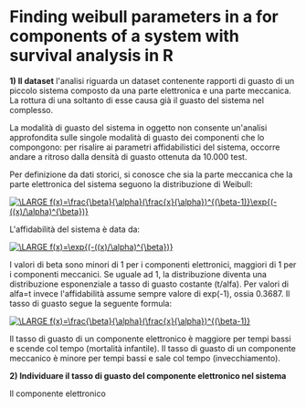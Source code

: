 # Finding weibull parameters in a for components of a system with survival analysis in R

**1) Il dataset**
l'analisi riguarda un dataset contenente rapporti di guasto di un piccolo sistema composto da una parte elettronica e una parte meccanica. La rottura di una soltanto di esse causa già il guasto del sistema nel complesso. 

La modalità di guasto del sistema in oggetto non consente un'analisi approfondita sulle singole modalità di guasto dei componenti che lo compongono: per risalire ai parametri affidabilistici del sistema, occorre andare a ritroso dalla densità di guasto ottenuta da 10.000 test. 

Per definizione da dati storici, si conosce che sia la parte meccanica che la parte elettronica del sistema seguono la distribuzione di Weibull: 

<a href="https://www.codecogs.com/eqnedit.php?latex=\LARGE&space;f(x)=\frac{\beta}{\alpha}(\frac{x}{\alpha})^{(\beta-1)}\exp{(-((x)/\alpha)^{\beta})}" target="_blank"><img src="https://latex.codecogs.com/gif.latex?\LARGE&space;f(x)=\frac{\beta}{\alpha}(\frac{x}{\alpha})^{(\beta-1)}\exp{(-((x)/\alpha)^{\beta})}" title="\LARGE f(x)=\frac{\beta}{\alpha}(\frac{x}{\alpha})^{(\beta-1)}\exp{(-((x)/\alpha)^{\beta})}" /></a>

L'affidabilità del sistema è data da:

<a href="https://www.codecogs.com/eqnedit.php?latex=\LARGE&space;f(x)=\exp{(-((x)/\alpha)^{\beta})}" target="_blank"><img src="https://latex.codecogs.com/gif.latex?\LARGE&space;R(x)=\exp{(-((x)/\alpha)^{\beta})}" title="\LARGE f(x)=\exp{(-((x)/\alpha)^{\beta})}" /></a>

I valori di beta sono minori di 1 per i componenti elettronici, maggiori di 1 per i componenti meccanici. Se uguale ad 1, la distribuzione diventa una distribuzione esponenziale a tasso di guasto costante (t/alfa). 
Per valori di alfa=t invece l'affidabilità assume sempre valore di exp(-1), ossia 0.3687. 
Il tasso di guasto segue la seguente formula:

<a href="https://www.codecogs.com/eqnedit.php?latex=\LARGE&space;\lambda(x)=\frac{\beta}{\alpha}(\frac{x}{\alpha})^{(\beta-1)}" target="_blank"><img src="https://latex.codecogs.com/gif.latex?\LARGE&space;\lambda(x)=\frac{\beta}{\alpha}(\frac{x}{\alpha})^{(\beta-1)}" title="\LARGE f(x)=\frac{\beta}{\alpha}(\frac{x}{\alpha})^{(\beta-1)}" /></a>

Il tasso di guasto di un componente elettronico è maggiore per tempi bassi e scende col tempo (mortalità infantile). 
Il tasso di guasto di un componente meccanico è minore per tempi bassi e sale col tempo (invecchiamento).

**2) Individuare il tasso di guasto del componente elettronico nel sistema**

Il componente elettronico 
